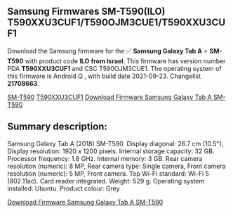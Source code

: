 <h2>Samsung Firmwares SM-T590(ILO) T590XXU3CUF1/T590OJM3CUE1/T590XXU3CUF1</h2>
Download the Samsung firmware for the ✅ <strong>Samsung Galaxy Tab A </strong> ⭐ <strong>SM-T590</strong> with product code <strong>ILO</strong> <strong> from Israel</strong>. This firmware has version number PDA <strong>T590XXU3CUF1</strong> and CSC T590OJM3CUE1. The operating system of this firmware is Android Q , with build date 2021-09-23. Changelist <strong>21708663</strong>.


[SM-T590](https://samfirm.shop/samsung/model/SM-T590)
[T590XXU3CUF1](https://samfirm.shop/samsung/pda/T590XXU3CUF1)
[Download Firmware Samsung Galaxy Tab A SM-T590](https://samfirm.shop/samsung/firmware/461261)
<h2>Summary description:</h2>
<p>Samsung Galaxy Tab A (2018) SM-T590. Display diagonal: 26.7 cm (10.5"), Display resolution: 1920 x 1200 pixels. Internal storage capacity: 32 GB. Processor frequency: 1.8 GHz. Internal memory: 3 GB. Rear camera resolution (numeric): 8 MP, Rear camera type: Single camera, Front camera resolution (numeric): 5 MP, Front camera. Top Wi-Fi standard: Wi-Fi 5 (802.11ac). Card reader integrated. Weight: 529 g. Operating system installed: Ubuntu. Product colour: Grey</p>


[Download Firmware Samsung Galaxy Tab A SM-T590](https://samfirm.shop/samsung/firmware/461261)
